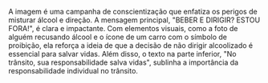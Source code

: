 A imagem é uma campanha de conscientização que enfatiza os perigos de misturar álcool e direção. A mensagem principal, "BEBER E DIRIGIR? ESTOU FORA!", é clara e impactante. Com elementos visuais, 
como a foto de alguém recusando álcool e o ícone de um carro com o símbolo de proibição, ela reforça a ideia de que a decisão de não dirigir alcoolizado é essencial para salvar vidas. 
Além disso, o texto na parte inferior, "No trânsito, sua responsabilidade salva vidas", sublinha a importância da responsabilidade individual no trânsito.
